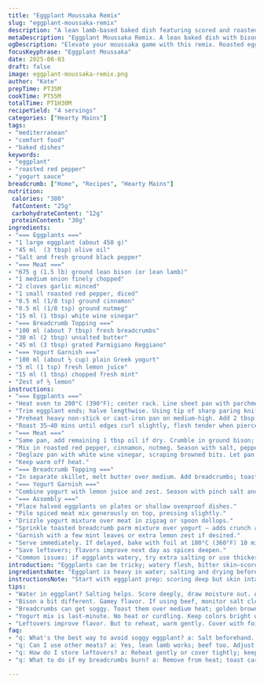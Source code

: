 ```yaml
---
title: "Eggplant Moussaka Remix"
slug: "eggplant-moussaka-remix"
description: "A lean lamb-based baked dish featuring scored and roasted eggplants, spiced with cinnamon and nutmeg, finished with a tangy yogurt-mint drizzle and toasted Parmesan butter crumbs. Adapted with less eggplant, swapped beef for bison, replaced tomato with roasted red pepper, trimmed cooking times, and added a lemon zest punch to the garnish. Balanced savory, earthy, and bright flavors with layered textures. Techniques focus on handling watery eggplants, browning meat properly, and ensuring crunchy topping. Practical for kitchens facing ingredient swaps or uneven ovens. Encourages tactile cues and timing adjustments geared for home cooks aiming for classic yet personalized moussaka."
metaDescription: "Eggplant Moussaka Remix. A lean baked dish with bison, roasted eggplant, and tangy yogurt drizzle. Perfect balance of flavors."
ogDescription: "Elevate your moussaka game with this remix. Roasted eggplants, spiced bison, and a refreshing yogurt mint garnish await."
focusKeyphrase: "Eggplant Moussaka"
date: 2025-08-03
draft: false
image: eggplant-moussaka-remix.png
author: "Kate"
prepTime: PT35M
cookTime: PT55M
totalTime: PT1H30M
recipeYield: "4 servings"
categories: ["Hearty Mains"]
tags:
- "mediterranean"
- "comfort food"
- "baked dishes"
keywords:
- "eggplant"
- "roasted red pepper"
- "yogurt sauce"
breadcrumb: ["Home", "Recipes", "Hearty Mains"]
nutrition: 
 calories: "380"
 fatContent: "25g"
 carbohydrateContent: "12g"
 proteinContent: "30g"
ingredients:
- "=== Eggplants ==="
- "1 large eggplant (about 450 g)"
- "45 ml  (3 tbsp) olive oil"
- "Salt and fresh ground black pepper"
- "=== Meat ==="
- "675 g (1.5 lb) ground lean bison (or lean lamb)"
- "1 medium onion finely chopped"
- "2 cloves garlic minced"
- "1 small roasted red pepper, diced"
- "0.5 ml (1/8 tsp) ground cinnamon"
- "0.5 ml (1/8 tsp) ground nutmeg"
- "15 ml (1 tbsp) white wine vinegar"
- "=== Breadcrumb Topping ==="
- "100 ml (about 7 tbsp) fresh breadcrumbs"
- "30 ml (2 tbsp) unsalted butter"
- "45 ml (3 tbsp) grated Parmigiano Reggiano"
- "=== Yogurt Garnish ==="
- "100 ml (about ½ cup) plain Greek yogurt"
- "5 ml (1 tsp) fresh lemon juice"
- "15 ml (1 tbsp) chopped fresh mint"
- "Zest of ½ lemon"
instructions:
- "=== Eggplants ==="
- "Heat oven to 200°C (390°F); center rack. Line sheet pan with parchment or foil; easier cleanup."
- "Trim eggplant ends; halve lengthwise. Using tip of sharp paring knife, score flesh deeply in a diamond pattern but don't pierce skin. Salt both sides sparingly; rest 15 minutes to draw moisture. Pat dry — helps caramelize rather than steam."
- "Preheat heavy non-stick or cast-iron pan on medium-high. Add 2 tbsp oil, swirl until shimmering. Place eggplants cut-side down; sear until golden brown and slightly softened, about 5–7 mins. No flipping. Transfer eggplants cut side up onto pan."
- "Roast 35–40 mins until edges curl slightly, flesh tender when pierced with a thin knife. Should collapse easily but skin intact. Remove; keep warm."
- "=== Meat ==="
- "Same pan, add remaining 1 tbsp oil if dry. Crumble in ground bison; let brown undisturbed 3–4 mins to build crust, then start breaking up. Add onions and garlic; sweat until translucent, 5 mins."
- "Mix in roasted red pepper, cinnamon, nutmeg. Season with salt, pepper. Cook another 2 mins to meld flavors."
- "Deglaze pan with white wine vinegar, scraping browned bits. Let pan simmer for 1 min to cook off acidity. Taste, adjust seasoning."
- "Keep warm off heat."
- "=== Breadcrumb Topping ==="
- "In separate skillet, melt butter over medium. Add breadcrumbs; toast stirring frequently until golden and fragrant, 5–6 mins. Remove from heat, stir in Parmesan immediately to melt slightly. Let cool."
- "=== Yogurt Garnish ==="
- "Combine yogurt with lemon juice and zest. Season with pinch salt and pepper. Stir chopped mint just before serving — keeps color bright."
- "=== Assembly ==="
- "Place halved eggplants on plates or shallow ovenproof dishes."
- "Pile spiced meat mix generously on top, pressing slightly."
- "Drizzle yogurt mixture over meat in zigzag or spoon dollops."
- "Sprinkle toasted breadcrumb parm mixture over yogurt — adds crunch and umami punch."
- "Garnish with a few mint leaves or extra lemon zest if desired."
- "Serve immediately. If delayed, bake with foil at 180°C (360°F) 10 mins to warm through; then add topping after reheating to keep crisp."
- "Save leftovers; flavors improve next day as spices deepen."
- "Common issues: if eggplants watery, try extra salting or use thicker-skinned varieties; don't skip searing step—creates texture contrast; for topping, pre-toast breadcrumbs to avoid soggy crust."
introduction: "Eggplants can be tricky; watery flesh, bitter skin—score wisely. This mould-busting moussaka takes worn-out ground beef to wild bison, ups the aromatics with roasted red pepper instead of fresh tomato, and cuts the eggplant volume a bit. Less mess, more flavor layered. Browning meat first builds fond — essential. Toast breadcrumbs in butter instead of straight cheese topping keeps crunch. Tangy citrus zest brightens, mint cools; creamy yogurt finishes. A method not just recipe, aimed at home cooks who want technique fixes for common aubergine woes. Roast until the tangy smell hits, crust gives slight crack: signals time to build flavor in layers, texture crunch, and herb zip. Not just heat and forget; timing cues and textures guide. The trick is knowing when to turn up the heat, when to hold back. Attention to moisture control, browning, seasoning, layering — these steps make or break this dish."
ingredientsNote: "Eggplant is heavy in water; salting and drying before cooking critical to avoid limp flesh turning soggy under heat. Using one large eggplant reduces baking time and mess. Ground bison adds gamey depth but lamb or lean beef works fine too — just adjust salt cautiously. Swapping tomato with roasted red pepper adds sweetness and smoky complexity without increasing water content. White wine vinegar deglazes and adds subtle zing, balancing richness. Fresh breadcrumbs toast better than store-bought dry for crunch; freeze leftovers for future use. Parmesan should be added off heat to retain melting texture but not greasy separation. For the garnish, plain Greek yogurt lends creaminess and tang, lemon juice boosts brightness, while mint herbs freshen palate. Simple swaps can rescue pantry shortfalls — olive oil instead of butter if dairy-free, lemon zest instead of peel if unavailable. Understanding these components lets you tailor without losing structure."
instructionsNote: "Start with eggplant prep: scoring deep but skin intact lets steam escape while roasting, avoids soggy bottom. The sear before oven sets caramelized flavor base, preventing bland steaming. Pay attention to color shifts from pale beige to golden brown; that’s when lid needs to go on baking dish or eggplant into oven. Meat browned separately — don’t crowd pan or you’ll boil; let it cling and crackle for crust then break apart with spatula. Spice additions during cooking deepen aroma; adding vinegar finally deglazes while brightening. Breadcrumb toast timing is crucial — buttery aroma cues done, don’t burn or topping tastes bitter. Combine yogurt, lemon, and mint last to keep freshness vibrant and prevent curdling from heat. Final plating benefits from immediate serving to retain textures: yogurt cool, meat warm, crumbs crisp. Leftovers reheat well but warm topping separately or restore crunch quickly under broiler. Watching tactile and visual cues teaches timing beyond clocks."
tips:
- "Water in eggplant? Salting helps. Score deeply, draw moisture out. After 15 minutes pat dry. Helps roast rather than steam. Color matters - look for golden brown."
- "Bison a bit different. Gamey flavor. If using beef, monitor salt closely. Flavor balance key. Browning meat? Sear undisturbed for crust. Crumble later."
- "Breadcrumbs can get soggy. Toast them over medium heat; golden brown is the goal. Stir often, but keep an eye on aroma. Timing makes or breaks crunch."
- "Yogurt mix is last-minute. No heat or curdling. Keep colors bright with the mint. Add lemon juice, zest for brightness. Just before serving to keep freshness."
- "Leftovers improve flavor. But to reheat, warm gently. Cover with foil to prevent drying. If you want crisp crumbs again, place under broiler quickly."
faq:
- "q: What's the best way to avoid soggy eggplant? a: Salt beforehand. Rest for at least 15 mins. Pat moisture dry; helps roast caramelize instead."
- "q: Can I use other meats? a: Yes, lean lamb works; beef too. Adjust salt as needed. Cooks differently; monitor doneness closely. Texture varies."
- "q: How do I store leftovers? a: Reheat gently or cover tightly; keep moisture in. Apprehensive? Use foil. Crust may soften, but flavors deepen."
- "q: What to do if my breadcrumbs burn? a: Remove from heat; toast carefully. If burnt, often toss and start fresh. Aroma is your cue - brown is best."

---
```

